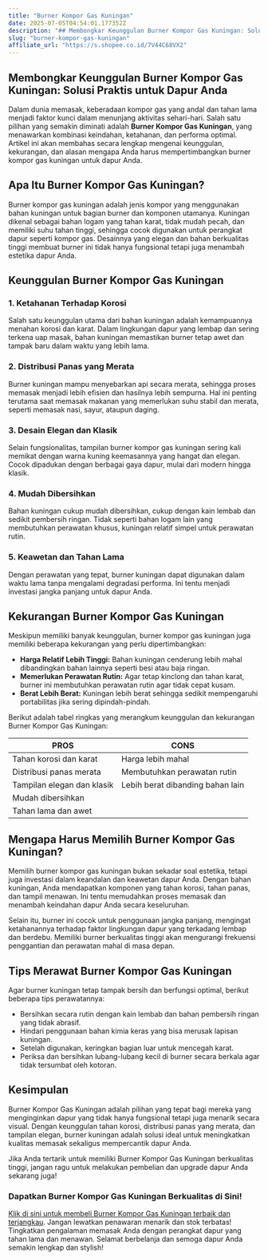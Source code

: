 ```yaml
---
title: "Burner Kompor Gas Kuningan"
date: 2025-07-05T04:54:01.177352Z
description: "## Membongkar Keunggulan Burner Kompor Gas Kuningan: Solusi Praktis untuk Dapur Anda..."
slug: "burner-kompor-gas-kuningan"
affiliate_url: "https://s.shopee.co.id/7V44C68VX2"
---
```

## Membongkar Keunggulan Burner Kompor Gas Kuningan: Solusi Praktis untuk Dapur Anda

Dalam dunia memasak, keberadaan kompor gas yang andal dan tahan lama menjadi faktor kunci dalam menunjang aktivitas sehari-hari. Salah satu pilihan yang semakin diminati adalah **Burner Kompor Gas Kuningan**, yang menawarkan kombinasi keindahan, ketahanan, dan performa optimal. Artikel ini akan membahas secara lengkap mengenai keunggulan, kekurangan, dan alasan mengapa Anda harus mempertimbangkan burner kompor gas kuningan untuk dapur Anda.

## Apa Itu Burner Kompor Gas Kuningan?

Burner kompor gas kuningan adalah jenis kompor yang menggunakan bahan kuningan untuk bagian burner dan komponen utamanya. Kuningan dikenal sebagai bahan logam yang tahan karat, tidak mudah pecah, dan memiliki suhu tahan tinggi, sehingga cocok digunakan untuk perangkat dapur seperti kompor gas. Desainnya yang elegan dan bahan berkualitas tinggi membuat burner ini tidak hanya fungsional tetapi juga menambah estetika dapur Anda.

## Keunggulan Burner Kompor Gas Kuningan

### 1. Ketahanan Terhadap Korosi

Salah satu keunggulan utama dari bahan kuningan adalah kemampuannya menahan korosi dan karat. Dalam lingkungan dapur yang lembap dan sering terkena uap masak, bahan kuningan memastikan burner tetap awet dan tampak baru dalam waktu yang lebih lama.

### 2. Distribusi Panas yang Merata

Burner kuningan mampu menyebarkan api secara merata, sehingga proses memasak menjadi lebih efisien dan hasilnya lebih sempurna. Hal ini penting terutama saat memasak makanan yang memerlukan suhu stabil dan merata, seperti memasak nasi, sayur, ataupun daging.

### 3. Desain Elegan dan Klasik

Selain fungsionalitas, tampilan burner kompor gas kuningan sering kali memikat dengan warna kuning keemasannya yang hangat dan elegan. Cocok dipadukan dengan berbagai gaya dapur, mulai dari modern hingga klasik.

### 4. Mudah Dibersihkan

Bahan kuningan cukup mudah dibersihkan, cukup dengan kain lembab dan sedikit pembersih ringan. Tidak seperti bahan logam lain yang membutuhkan perawatan khusus, kuningan relatif simpel untuk perawatan rutin.

### 5. Keawetan dan Tahan Lama

Dengan perawatan yang tepat, burner kuningan dapat digunakan dalam waktu lama tanpa mengalami degradasi performa. Ini tentu menjadi investasi jangka panjang untuk dapur Anda.

## Kekurangan Burner Kompor Gas Kuningan

Meskipun memiliki banyak keunggulan, burner kompor gas kuningan juga memiliki beberapa kekurangan yang perlu dipertimbangkan:

- **Harga Relatif Lebih Tinggi:** Bahan kuningan cenderung lebih mahal dibandingkan bahan lainnya seperti besi atau baja ringan.
- **Memerlukan Perawatan Rutin:** Agar tetap kinclong dan tahan karat, burner ini membutuhkan perawatan rutin agar tidak cepat kusam.
- **Berat Lebih Berat:** Kuningan lebih berat sehingga sedikit mempengaruhi portabilitas jika sering dipindah-pindah.

Berikut adalah tabel ringkas yang merangkum keunggulan dan kekurangan Burner Kompor Gas Kuningan:

| PROS                                 | CONS                                  |
|-------------------------------------|-------------------------------------|
| Tahan korosi dan karat            | Harga lebih mahal                  |
| Distribusi panas merata             | Membutuhkan perawatan rutin      |
| Tampilan elegan dan klasik         | Lebih berat dibanding bahan lain |
| Mudah dibersihkan                 |                                     |
| Tahan lama dan awet                |                                     |

## Mengapa Harus Memilih Burner Kompor Gas Kuningan?

Memilih burner kompor gas kuningan bukan sekadar soal estetika, tetapi juga investasi dalam keandalan dan keawetan dapur Anda. Dengan bahan kuningan, Anda mendapatkan komponen yang tahan korosi, tahan panas, dan tampil menawan. Ini tentu memudahkan proses memasak dan menambah keindahan dapur Anda secara keseluruhan.

Selain itu, burner ini cocok untuk penggunaan jangka panjang, mengingat ketahanannya terhadap faktor lingkungan dapur yang terkadang lembap dan berdebu. Memiliki burner berkualitas tinggi akan mengurangi frekuensi penggantian dan perawatan mahal di masa depan.

## Tips Merawat Burner Kompor Gas Kuningan

Agar burner kuningan tetap tampak bersih dan berfungsi optimal, berikut beberapa tips perawatannya:

- Bersihkan secara rutin dengan kain lembab dan bahan pembersih ringan yang tidak abrasif.
- Hindari penggunaan bahan kimia keras yang bisa merusak lapisan kuningan.
- Setelah digunakan, keringkan bagian luar untuk mencegah karat.
- Periksa dan bersihkan lubang-lubang kecil di burner secara berkala agar tidak tersumbat oleh kotoran.

## Kesimpulan

Burner Kompor Gas Kuningan adalah pilihan yang tepat bagi mereka yang menginginkan dapur yang tidak hanya fungsional tetapi juga menarik secara visual. Dengan keunggulan tahan korosi, distribusi panas yang merata, dan tampilan elegan, burner kuningan adalah solusi ideal untuk meningkatkan kualitas memasak sekaligus mempercantik dapur Anda.

Jika Anda tertarik untuk memiliki Burner Kompor Gas Kuningan berkualitas tinggi, jangan ragu untuk melakukan pembelian dan upgrade dapur Anda sekarang juga!

### Dapatkan Burner Kompor Gas Kuningan Berkualitas di Sini!

[Klik di sini untuk membeli Burner Kompor Gas Kuningan terbaik dan terjangkau](https://s.shopee.co.id/7V44C68VX2). Jangan lewatkan penawaran menarik dan stok terbatas! Tingkatkan pengalaman memasak Anda dengan perangkat dapur yang tahan lama dan menawan. Selamat berbelanja dan semoga dapur Anda semakin lengkap dan stylish!